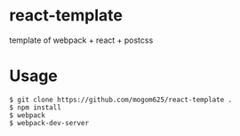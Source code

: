 # react-template
template of webpack + react + postcss

# Usage
```
$ git clone https://github.com/mogom625/react-template .
$ npm install
$ webpack
$ webpack-dev-server
